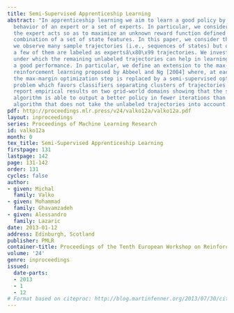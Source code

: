 ```yaml
---
title: Semi-Supervised Apprenticeship Learning
abstract: "In apprenticeship learning we aim to learn a good policy by observing the
  behavior of an expert or a set of experts. In particular, we consider the case where
  the expert acts so as to maximize an unknown reward function defined as a linear
  combination of a set of state features. In this paper, we consider the setting where
  we observe many sample trajectories (i.e., sequences of states) but only one or
  a few of them are labeled as expertsâ\x80\x99 trajectories. We investigate the conditions
  under which the remaining unlabeled trajectories can help in learning a policy with
  a good performance. In particular, we define an extension to the max-margin inverse
  reinforcement learning proposed by Abbeel and Ng [2004] where, at each iteration,
  the max-margin optimization step is replaced by a semi-supervised optimiza- tion
  problem which favors classifiers separating clusters of trajectories. Finally, we
  report empirical results on two grid-world domains showing that the semi-supervised
  algorithm is able to output a better policy in fewer iterations than the related
  algorithm that does not take the unlabeled trajectories into account."
pdf: http://proceedings.mlr.press/v24/valko12a/valko12a.pdf
layout: inproceedings
series: Proceedings of Machine Learning Research
id: valko12a
month: 0
tex_title: Semi-Supervised Apprenticeship Learning
firstpage: 131
lastpage: 142
page: 131-142
order: 131
cycles: false
author:
- given: Michal
  family: Valko
- given: Mohammad
  family: Ghavamzadeh
- given: Alessandro
  family: Lazaric
date: 2013-01-12
address: Edinburgh, Scotland
publisher: PMLR
container-title: Proceedings of the Tenth European Workshop on Reinforcement Learning
volume: '24'
genre: inproceedings
issued:
  date-parts:
  - 2013
  - 1
  - 12
# Format based on citeproc: http://blog.martinfenner.org/2013/07/30/citeproc-yaml-for-bibliographies/
---
```

